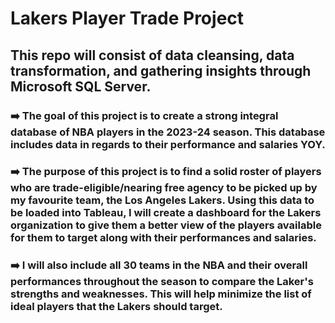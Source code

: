 # Lakers Player Trade Project

## This repo will consist of **data cleansing**, **data transformation**, and **gathering insights** through **Microsoft SQL Server**.

### ➡️ The goal of this project is to create a strong integral database of NBA players in the 2023-24 season. This database includes data in regards to their performance and salaries YOY.
### ➡️ The purpose of this project is to find a solid roster of players who are trade-eligible/nearing free agency to be picked up by my favourite team, the Los Angeles Lakers. Using this data to be loaded into Tableau, I will create a dashboard for the Lakers organization to give them a better view of the players available for them to target along with their performances and salaries.
### ➡️ I will also include all 30 teams in the NBA and their overall performances throughout the season to compare the Laker's strengths and weaknesses. This will help minimize the list of ideal players that the Lakers should target.
